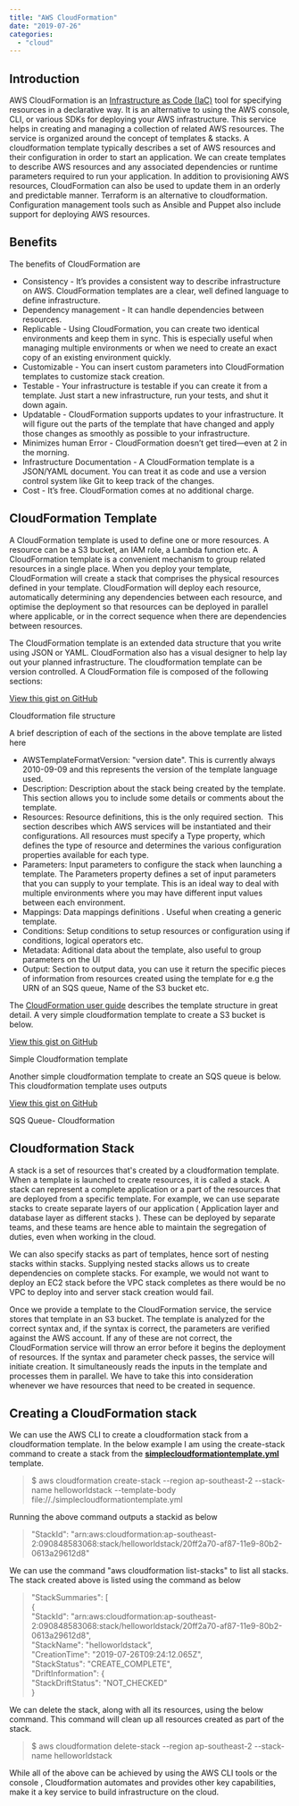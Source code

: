 ```yaml
---
title: "AWS CloudFormation"
date: "2019-07-26"
categories: 
  - "cloud"
---
```


## Introduction

AWS CloudFormation is an [Infrastructure as Code (IaC)](https://pradeeploganathan.com/cloud/infrastructure-as-code/) tool for specifying resources in a declarative way. It is an alternative to using the AWS console, CLI, or various SDKs for deploying your AWS infrastructure. This service helps in creating and managing a collection of related AWS resources. The service is organized around the concept of templates & stacks. A cloudformation template typically describes a set of AWS resources and their configuration in order to start an application. We can create templates to describe AWS resources and any associated dependencies or runtime parameters required to run your application. In addition to provisioning AWS resources, CloudFormation can also be used to update them in an orderly and predictable manner. Terraform is an alternative to cloudformation. Configuration management tools such as Ansible and Puppet also include support for deploying AWS resources.

## Benefits

The benefits of CloudFormation are

- Consistency - It’s provides a consistent way to describe infrastructure on AWS. CloudFormation templates are a clear, well defined language to define infrastructure.
- Dependency management - It can handle dependencies between resources.
- Replicable - Using CloudFormation, you can create two identical environments and keep them in sync. This is especially useful when managing multiple environments or when we need to create an exact copy of an existing environment quickly.
- Customizable - You can insert custom parameters into CloudFormation templates to customize stack creation.
- Testable - Your infrastructure is testable if you can create it from a template. Just start a new infrastructure, run your tests, and shut it down again.
- Updatable - CloudFormation supports updates to your infrastructure. It will figure out the parts of the template that have changed and apply those changes as smoothly as possible to your infrastructure.
- Minimizes human Error - CloudFormation doesn’t get tired—even at 2 in the morning.
- Infrastructure Documentation - A CloudFormation template is a JSON/YAML document. You can treat it as code and use a version control system like Git to keep track of the changes.
- Cost - It’s free. CloudFormation comes at no additional charge.

## CloudFormation Template

A CloudFormation template is used to define one or more resources. A resource can be a S3 bucket, an IAM role, a Lambda function etc. A CloudFormation template is a convenient mechanism to group related resources in a single place. When you deploy your template, CloudFormation will create a stack that comprises the physical resources defined in your template. CloudFormation will deploy each resource, automatically determining any dependencies between each resource, and optimise the deployment so that resources can be deployed in parallel where applicable, or in the correct sequence when there are dependencies between resources.

The CloudFormation template is an extended data structure that you write using JSON or YAML. CloudFormation also has a visual designer to help lay out your planned infrastructure. The cloudformation template can be version controlled. A CloudFormation file is composed of the following sections:

<script src="https://gist.github.com/PradeepLoganathan/fd3f6557dfd9a6b7a94c096257a71e4c.js"></script>

<a href="https://gist.github.com/PradeepLoganathan/fd3f6557dfd9a6b7a94c096257a71e4c">View this gist on GitHub</a>

Cloudformation file structure

A brief description of each of the sections in the above template are listed here

- AWSTemplateFormatVersion: "version date". This is currently always 2010-09-09 and this represents the version of the template language used.
- Description: Description about the stack being created by the template. This section allows you to include some details or comments about the template.
- Resources: Resource definitions, this is the only required section.  This section describes which AWS services will be instantiated and their configurations. All resources must specify a Type property, which defines the type of resource and determines the various configuration properties available for each type.
- Parameters: Input parameters to configure the stack when launching a template. The Parameters property defines a set of input parameters that you can supply to your template. This is an ideal way to deal with multiple environments where you may have different input values between each environment.
- Mappings: Data mappings definitions . Useful when creating a generic template.
- Conditions: Setup conditions to setup resources or configuration using if conditions, logical operators etc.
- Metadata: Aditional data about the template, also useful to group parameters on the UI
- Output: Section to output data, you can use it return the specific pieces of information from resources created using the template for e.g the URN of an SQS queue, Name of the S3 bucket etc.

The [CloudFormation user guide](https://docs.aws.amazon.com/AWSCloudFormation/latest/UserGuide/Welcome.html) describes the template structure in great detail. A very simple cloudformation template to create a S3 bucket is below.

<script src="https://gist.github.com/PradeepLoganathan/11601ed88d6b9e28ee0c9335917108e9.js"></script>

<a href="https://gist.github.com/PradeepLoganathan/11601ed88d6b9e28ee0c9335917108e9">View this gist on GitHub</a>

Simple Cloudformation template

Another simple cloudformation template to create an SQS queue is below. This cloudformation template uses outputs

<script src="https://gist.github.com/PradeepLoganathan/e8e69c982db58b60901f74f93cffd3b5.js"></script>

<a href="https://gist.github.com/PradeepLoganathan/e8e69c982db58b60901f74f93cffd3b5">View this gist on GitHub</a>

SQS Queue- Cloudformation

## Cloudformation Stack

A stack is a set of resources that's created by a cloudformation template. When a template is launched to create resources, it is called a stack. A stack can represent a complete application or a part of the resources that are deployed from a specific template. For example, we can use separate stacks to create separate layers of our application ( Application layer and database layer as different stacks ). These can be deployed by separate teams, and these teams are hence able to maintain the segregation of duties, even when working in the cloud.

We can also specify stacks as part of templates, hence sort of nesting stacks within stacks. Supplying nested stacks allows us to create dependencies on complete stacks. For example, we would not want to deploy an EC2 stack before the VPC stack completes as there would be no VPC to deploy into and server stack creation would fail.

Once we provide a template to the CloudFormation service, the service stores that template in an S3 bucket. The template is analyzed for the correct syntax and, if the syntax is correct, the parameters are verified against the AWS account. If any of these are not correct, the CloudFormation service will throw an error before it begins the deployment of resources. If the syntax and parameter check passes, the service will initiate creation. It simultaneously reads the inputs in the template and processes them in parallel. We have to take this into consideration whenever we have resources that need to be created in sequence.

## Creating a CloudFormation stack

We can use the AWS CLI to create a cloudformation stack from a cloudformation template. In the below example I am using the create-stack command to create a stack from the [**simplecloudformationtemplate.yml**](https://gist.github.com/PradeepLoganathan/11601ed88d6b9e28ee0c9335917108e9#file-simplecloudformationtemplate-yml) template.

> $ aws cloudformation create-stack --region ap-southeast-2 --stack-name helloworldstack --template-body file://./simplecloudformationtemplate.yml

Running the above command outputs a stackid as below

> "StackId": "arn:aws:cloudformation:ap-southeast-2:090848583068:stack/helloworldstack/20ff2a70-af87-11e9-80b2-0613a29612d8"

We can use the command "aws cloudformation list-stacks" to list all stacks. The stack created above is listed using the command as below

> "StackSummaries": \[  
> {  
> "StackId": "arn:aws:cloudformation:ap-southeast-2:090848583068:stack/helloworldstack/20ff2a70-af87-11e9-80b2-0613a29612d8",  
> "StackName": "helloworldstack",  
> "CreationTime": "2019-07-26T09:24:12.065Z",  
> "StackStatus": "CREATE\_COMPLETE",  
> "DriftInformation": {  
> "StackDriftStatus": "NOT\_CHECKED"  
> }

We can delete the stack, along with all its resources, using the below command. This command will clean up all resources created as part of the stack.

> $ aws cloudformation delete-stack --region ap-southeast-2 --stack-name helloworldstack

While all of the above can be achieved by using the AWS CLI tools or the console , Cloudformation automates and provides other key capabilities, make it a key service to build infrastructure on the cloud.
